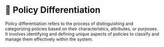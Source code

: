 # 📁 Policy Differentiation

Policy differentiation refers to the process of distinguishing and categorizing policies based on their characteristics, attributes, or purposes. It involves identifying and defining unique aspects of policies to classify and manage them effectively within the system.
